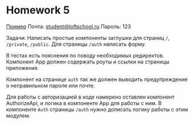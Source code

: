 # Homework 5

[Пример](http://5a0dea53a6188f08fadcbfed.tender-aryabhata-951d3c.netlify.com)
Почта: student@loftschool.ru
Пароль: 123


Задачи:
Написать простые компоненты заглушки для страниц `/`, `/private`, `/public`.
Для страницы `/auth` написать форму.

В тестах есть пояснения по поводу необходимых редиректов.
Компонент App должен содержать роуты и ссылки на страницы приложения.

Компонент на странице `auth` так же должен выводить предупреждение о неправильном пароле или почте.

Для работы с авторизацией в коде намерено оставлен компонент AuthorizeApi, и логика в компоненте App для работы с ним. В компоненте `Auth` страницы `/auth` нужно дописать логику работы с этим модулем.
